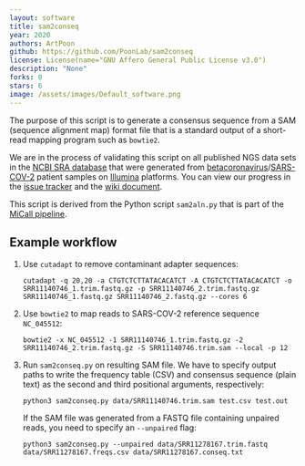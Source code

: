 ```yaml
---
layout: software
title: sam2conseq
year: 2020
authors: ArtPoon
github: https://github.com/PoonLab/sam2conseq
license: License(name="GNU Affero General Public License v3.0")
description: "None"
forks: 0
stars: 6
image: /assets/images/Default_software.png
---
```


The purpose of this script is to generate a consensus sequence from a SAM (sequence alignment map) format file that is a standard output of a short-read mapping program such as `bowtie2`.

We are in the process of validating this script on all published NGS data sets in the [NCBI SRA database](https://www.ncbi.nlm.nih.gov/genbank/sars-cov-2-seqs/) that were generated from [betacoronavirus](https://en.wikipedia.org/wiki/Betacoronavirus)/[SARS-COV-2](https://en.wikipedia.org/wiki/Severe_acute_respiratory_syndrome_coronavirus_2) patient samples on [Illumina](https://en.wikipedia.org/wiki/Illumina_dye_sequencing) platforms.
You can view our progress in the [issue tracker](https://github.com/PoonLab/sam2conseq/issues) and the [wiki document](https://github.com/PoonLab/sam2conseq/wiki).

This script is derived from the Python script `sam2aln.py` that is part of the [MiCall pipeline](http://github.com/cfe-lab/MiCall).

## Example workflow
1. Use `cutadapt` to remove contaminant adapter sequences:
   ```console
   cutadapt -q 20,20 -a CTGTCTCTTATACACATCT -A CTGTCTCTTATACACATCT -o SRR11140746_1.trim.fastq.gz -p SRR11140746_2.trim.fastq.gz SRR11140746_1.fastq.gz SRR11140746_2.fastq.gz --cores 6
   ```

2. Use `bowtie2` to map reads to SARS-COV-2 reference sequence `NC_045512`:
   ```console
   bowtie2 -x NC_045512 -1 SRR11140746_1.trim.fastq.gz -2 SRR11140746_2.trim.fastq.gz -S SRR11140746.trim.sam --local -p 12
   ```

3. Run `sam2conseq.py` on resulting SAM file.  We have to specify output paths to write the frequency table (CSV) and consensus sequence (plain text) as the second and third positional arguments, respectively:
   ```console
   python3 sam2conseq.py data/SRR11140746.trim.sam test.csv test.out
   ```
   If the SAM file was generated from a FASTQ file containing unpaired reads, you need to specify an `--unpaired` flag:
   ```console
   python3 sam2conseq.py --unpaired data/SRR11278167.trim.fastq data/SRR11278167.freqs.csv data/SRR11278167.conseq.txt
   ```
